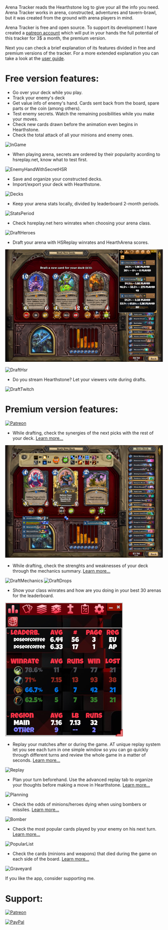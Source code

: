 Arena Tracker reads the Hearthstone log to give your all the info you need. Arena Tracker works in arena, constructed, adventures and tavern-brawl, but it was created from the ground with arena players in mind.

Arena Tracker is free and open source. To support its development I have created a [patreon account](https://www.patreon.com/triodo) which will put in your hands the full potential of this tracker for 3$ a month, the premium version.

Next you can check a brief explanation of its features divided in free and premium versions of the tracker. For a more extended explanation you can take a look at the [user guide](https://triodo.gitbook.io/arena-tracker-documentation/en).

# Free version features:

* Go over your deck while you play.
* Track your enemy's deck
* Get value info of enemy's hand. Cards sent back from the board, spare parts or the coin (among others).
* Test enemy secrets. Watch the remaining posibilities while you make your moves.
* Check new cards drawn before the animation even begins in Hearthstone.
* Check the total attack of all your minions and enemy ones.

![InGame](https://github.com/supertriodo/Arena-Tracker/blob/master/Readme/inGame.png)
* When playing arena, secrets are ordered by their popularity acording to hsreplay.net, know what to test first.

![EnemyHandWithSecretHSR](https://github.com/supertriodo/Arena-Tracker/blob/master/Readme/enemyHandWithSecretHSR.png)
* Save and organize your constructed decks.
* Import/export your deck with Hearthstone.

![Decks](https://github.com/supertriodo/Arena-Tracker/blob/master/Readme/DecksCollection.png)
* Keep your arena stats locally, divided by leaderboard 2-month periods.

![StatsPeriod](https://github.com/supertriodo/Arena-Tracker/blob/master/Readme/statsPeriod.png)
* Check hsreplay.net hero winrates when choosing your arena class.

![DraftHeroes](https://github.com/supertriodo/Arena-Tracker/blob/master/Readme/DraftHeroes.png)
* Draft your arena with HSReplay winrates and HearthArena scores.

![Draft](https://github.com/supertriodo/Arena-Tracker/blob/master/Readme/DraftCombined.png)

![DraftHsr](https://github.com/supertriodo/Arena-Tracker/blob/master/Readme/hsrCards.png)
* Do you stream Hearthstone? Let your viewers vote during drafts.

![DraftTwitch](https://github.com/supertriodo/Arena-Tracker/blob/master/Readme/DraftTwitch.png)

# Premium version features:

[![Patreon](https://c5.patreon.com/external/logo/become_a_patron_button.png)](https://www.patreon.com/triodo)
* While drafting, check the synergies of the next picks with the rest of your deck. [Learn more...](https://triodo.gitbook.io/arena-tracker-documentation/en/drafting-tab#rateofcards)

![DraftSynergies](https://github.com/supertriodo/Arena-Tracker/blob/master/Readme/ScoresSynergiesOverlay.png)
* While drafting, check the strenghts and weaknesses of your deck through the mechanics summary. [Learn more...](https://triodo.gitbook.io/arena-tracker-documentation/en/drafting-tab#mechanics)

![DraftMechanics](https://github.com/supertriodo/Arena-Tracker/blob/master/Readme/bgDraftMechanicsHelp.png)
![DraftDrops](https://github.com/supertriodo/Arena-Tracker/blob/master/Readme/bgDraftMechanicsHelpDrops.png)
* Show your class winrates and how are you doing in your best 30 arenas for the leaderboard.

![StatsAdvanced](https://github.com/supertriodo/Arena-Tracker/blob/master/Readme/statsAdvanced.png)
* Replay your matches after or during the game. AT unique replay system let you see each turn in one simple window so you can go quickly through different turns and review the whole game in a matter of seconds. [Learn more...](https://triodo.gitbook.io/arena-tracker-documentation/en/replay-tab)

![Replay](https://github.com/supertriodo/Arena-Tracker/blob/master/Readme/replay.png)
* Plan your turn beforehand. Use the advanced replay tab to organize your thoughts before making a move in Hearthstone. [Learn more...](https://triodo.gitbook.io/arena-tracker-documentation/en/replay-tab#planning)

![Planning](https://github.com/supertriodo/Arena-Tracker/blob/master/Readme/planning.gif)
* Check the odds of minions/heroes dying when using bombers or missiles. [Learn more...](https://triodo.gitbook.io/arena-tracker-documentation/en/enemy-hand-tab#rng)

![Bomber](https://github.com/supertriodo/Arena-Tracker/blob/master/Readme/bomber.png)
* Check the most popular cards played by your enemy on his next turn. [Learn more...](https://triodo.gitbook.io/arena-tracker-documentation/en/enemy-hand-tab#popularlist)

![PopularList](https://github.com/supertriodo/Arena-Tracker/blob/master/Readme/popularList.png)
* Check the cards (minions and weapons) that died during the game on each side of the board. [Learn more...](https://triodo.gitbook.io/arena-tracker-documentation/en/graveyard-tab)

![Graveyard](https://github.com/supertriodo/Arena-Tracker/blob/master/Readme/graveyardExample.png)


If you like the app, consider supporting me.

# Support:
[![Patreon](https://c5.patreon.com/external/logo/become_a_patron_button.png)](https://www.patreon.com/triodo)

[![PayPal](https://www.paypalobjects.com/webstatic/en_US/i/btn/png/gold-rect-paypal-44px.png)](https://www.paypal.com/cgi-bin/webscr?cmd=_donations&business=triodo%40gmail%2ecom&lc=GB&item_name=Arena%20Tracker&currency_code=EUR&bn=PP%2dDonationsBF%3abtn_donate_LG%2egif%3aNonHosted)
